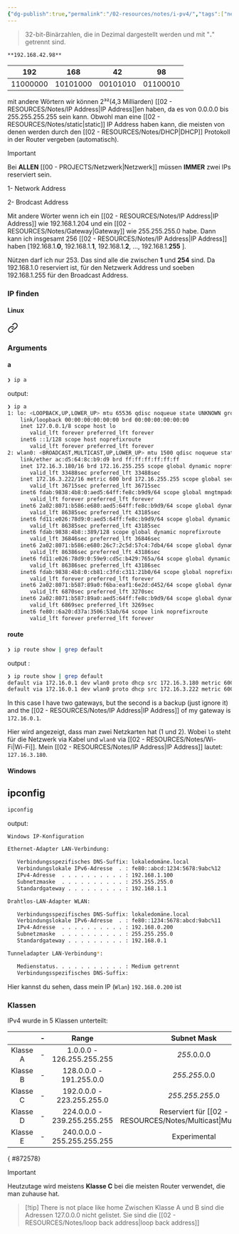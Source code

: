 ```yaml
---
{"dg-publish":true,"permalink":"/02-resources/notes/i-pv4/","tags":["netzwerk/ip/ipv4"],"noteIcon":"","updated":"2024-07-24T15:46:43.000+02:00"}
---
```


> 32-bit-Binärzahlen, die in Dezimal dargestellt werden und mit "**.**"  getrennt sind.  

	**192.168.42.98**

| 192 | 168 | 42 | 98 |
| :---: | :---: | :---: | :---: |
| 11000000 | 10101000 | 00101010 | 01100010 |

mit andere Wörtern wir können 2³²(4,3 Milliarden) [[02 - RESOURCES/Notes/IP Address\|IP Address]]en haben, da  es von 0.0.0.0 bis 255.255.255.255 sein kann.
Obwohl man eine [[02 - RESOURCES/Notes/static\|static]] IP Address haben kann, die meisten von denen werden durch den  [[02 - RESOURCES/Notes/DHCP\|DHCP]] Protokoll in der Router vergeben (automatisch).

>[!important] 
>Bei **ALLEN** [[00 - PROJECTS/Netzwerk\|Netzwerk]] müssen **IMMER** zwei IPs reserviert sein.
>
>1- Network Address 
>
>2- Brodcast Address

Mit andere Wörter wenn ich ein [[02 - RESOURCES/Notes/IP Address\|IP Address]] wie 192.168.1.204 und ein [[02 - RESOURCES/Notes/Gateway\|Gateway]] wie 255.255.255.0 habe. Dann kann ich insgesamt 256 [[02 - RESOURCES/Notes/IP Address\|IP Address]] haben [192.168.1.**0**, 192.168.1.**1**, 192.168.1.**2**, ..., 192.168.1.**255** ]. 

Nützen darf ich nur 253. Das sind alle die zwischen **1** und  **254** sind. 
Da 192.168.1.0 reserviert ist, für den Netzwerk Address und soeben 192.168.1.255 für den Broadcast Address.
### IP finden
#### Linux

<div class="transclusion internal-embed is-loaded"><a class="markdown-embed-link" href="/02-resources/notes/ip/#arguments" aria-label="Open link"><svg xmlns="http://www.w3.org/2000/svg" width="24" height="24" viewBox="0 0 24 24" fill="none" stroke="currentColor" stroke-width="2" stroke-linecap="round" stroke-linejoin="round" class="svg-icon lucide-link"><path d="M10 13a5 5 0 0 0 7.54.54l3-3a5 5 0 0 0-7.07-7.07l-1.72 1.71"></path><path d="M14 11a5 5 0 0 0-7.54-.54l-3 3a5 5 0 0 0 7.07 7.07l1.71-1.71"></path></svg></a><div class="markdown-embed">



### Arguments
#### a
```bash
❯ ip a
```
output:
```bash
❯ ip a
1: lo: <LOOPBACK,UP,LOWER_UP> mtu 65536 qdisc noqueue state UNKNOWN group default qlen 1000
    link/loopback 00:00:00:00:00:00 brd 00:00:00:00:00:00
    inet 127.0.0.1/8 scope host lo
       valid_lft forever preferred_lft forever
    inet6 ::1/128 scope host noprefixroute 
       valid_lft forever preferred_lft forever
2: wlan0: <BROADCAST,MULTICAST,UP,LOWER_UP> mtu 1500 qdisc noqueue state UP group default qlen 1000
    link/ether ac:d5:64:8c:b9:d9 brd ff:ff:ff:ff:ff:ff
    inet 172.16.3.180/16 brd 172.16.255.255 scope global dynamic noprefixroute wlan0
       valid_lft 33488sec preferred_lft 33488sec
    inet 172.16.3.222/16 metric 600 brd 172.16.255.255 scope global secondary dynamic wlan0
       valid_lft 36715sec preferred_lft 36715sec
    inet6 fdab:9838:4b8:0:aed5:64ff:fe8c:b9d9/64 scope global mngtmpaddr noprefixroute 
       valid_lft forever preferred_lft forever
    inet6 2a02:8071:b586:e680:aed5:64ff:fe8c:b9d9/64 scope global dynamic mngtmpaddr noprefixroute 
       valid_lft 86385sec preferred_lft 43185sec
    inet6 fd11:e026:78d9:0:aed5:64ff:fe8c:b9d9/64 scope global dynamic mngtmpaddr noprefixroute 
       valid_lft 86385sec preferred_lft 43185sec
    inet6 fdab:9838:4b8::389/128 scope global dynamic noprefixroute 
       valid_lft 36846sec preferred_lft 36846sec
    inet6 2a02:8071:b586:e680:26c7:2c5d:57c4:7db4/64 scope global dynamic noprefixroute 
       valid_lft 86386sec preferred_lft 43186sec
    inet6 fd11:e026:78d9:0:59e9:cd5c:b429:765a/64 scope global dynamic noprefixroute 
       valid_lft 86386sec preferred_lft 43186sec
    inet6 fdab:9838:4b8:0:cb81:c3fd:c311:21b0/64 scope global noprefixroute 
       valid_lft forever preferred_lft forever
    inet6 2a02:8071:b587:89a0:f6ba:eaf1:6e2d:d452/64 scope global dynamic noprefixroute 
       valid_lft 6870sec preferred_lft 3270sec
    inet6 2a02:8071:b587:89a0:aed5:64ff:fe8c:b9d9/64 scope global dynamic mngtmpaddr noprefixroute 
       valid_lft 6869sec preferred_lft 3269sec
    inet6 fe80::6a20:d37a:3506:53ab/64 scope link noprefixroute 
       valid_lft forever preferred_lft forever
```

#### route 
```bash
❯ ip route show | grep default
```
output :
```bash
❯ ip route show | grep default
default via 172.16.0.1 dev wlan0 proto dhcp src 172.16.3.180 metric 600 
default via 172.16.0.1 dev wlan0 proto dhcp src 172.16.3.222 metric 600 
```
In this case I have two gateways, but the second is a backup (just ignore it) and the [[02 - RESOURCES/Notes/IP Address\|IP Address]] of my gateway is `172.16.0.1`. 

</div></div>


Hier wird angezeigt, dass man zwei Netzkarten hat (1 und 2). Wobei `lo` steht für die Netzwerk via Kabel und `wlan0` via [[02 - RESOURCES/Notes/Wi-Fi\|Wi-Fi]]. 
Mein [[02 - RESOURCES/Notes/IP Address\|IP Address]] lautet: `127.16.3.180`.

#### Windows

<div class="transclusion internal-embed is-loaded"><div class="markdown-embed">



## ipconfig 
```bash
ipconfig
```
output:
```bash
Windows IP-Konfiguration

Ethernet-Adapter LAN-Verbindung:

   Verbindungsspezifisches DNS-Suffix: lokaledomäne.local
   Verbindungslokale IPv6-Adresse  . : fe80::abcd:1234:5678:9abc%12
   IPv4-Adresse  . . . . . . . . . . : 192.168.1.100
   Subnetzmaske  . . . . . . . . . . : 255.255.255.0
   Standardgateway . . . . . . . . . : 192.168.1.1

Drahtlos-LAN-Adapter WLAN:

   Verbindungsspezifisches DNS-Suffix: lokaledomäne.local
   Verbindungslokale IPv6-Adresse  . : fe80::1234:5678:abcd:9abc%11
   IPv4-Adresse  . . . . . . . . . . : 192.168.0.200
   Subnetzmaske  . . . . . . . . . . : 255.255.255.0
   Standardgateway . . . . . . . . . : 192.168.0.1

Tunneladapter LAN-Verbindung*:

   Medienstatus. . . . . . . . . . . : Medium getrennt
   Verbindungsspezifisches DNS-Suffix: 

```



</div></div>

Hier kannst du sehen, dass mein IP (`Wlan`) `192.168.0.200` ist
### Klassen
IPv4 wurde in 5 Klassen unterteilt:

|          | -   |            Range            |           Subnet Mask           |
| :------: | --- | :-------------------------: | :-----------------------------: |
| Klasse A | -   |  1.0.0.0 - 126.255.255.255  |           *255*.0.0.0           |
| Klasse B | -   |   128.0.0.0 - 191.255.0.0   |          *255.255*.0.0          |
| Klasse C | -   |  192.0.0.0 - 223.255.255.0  |         *255.255.255*.0         |
| Klasse D | -   | 224.0.0.0 - 239.255.255.255 | Reserviert für [[02 - RESOURCES/Notes/Multicast\|Multicast]]ing |
| Klasse E | -   | 240.0.0.0 - 255.255.255.255 |          Experimental           |
{ #872578}


>[!important] 
>
Heutzutage wird meistens **Klasse C** bei die meisten Router verwendet, die man zuhause hat.


>[!tip] There is not place like home
>Zwischen Klasse A und B sind die Adressen 127.0.0.0 nicht gelistet. Sie sind die [[02 - RESOURCES/Notes/loop back address\|loop back address]]